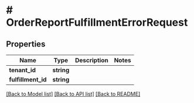 # # OrderReportFulfillmentErrorRequest


## Properties 


Name | Type | Description | Notes
------------ | ------------- | ------------- | -------------
**tenant_id**| **string** |   |
**fulfillment_id**| **string** |   |


[[Back to Model list]](../../README.md#models) [[Back to API list]](../../README.md#endpoints) [[Back to README]](../../README.md)


